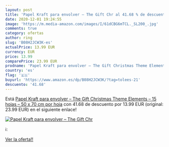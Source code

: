 ```yaml
---
layout: post
title: 'Papel Kraft para envolver – The Gift Chr al 41.68 % de descuento'
date: 2020-12-01 19:24:55
image: 'https://m.media-amazon.com/images/I/61dCBG6mTCL._SL200_.jpg'
comments: true
category: ofertas
author: ring
slug: 'B08H2JCW3K-es'
actualPrice: 13.99 EUR
currency: EUR
price: 13.99
comparePrice: 23.99 EUR
prodname: 'Papel Kraft para envolver – The Gift Christmas Theme Elements – 15 hojas – 50 x 70 cm por hoja'
country: 'es'
flag: '🇪🇸'
buyurl: 'https://www.amazon.es/dp/B08H2JCW3K/?tag=tolees-21'
descuento: '41.68'
---
```


Está [Papel Kraft para envolver – The Gift Christmas Theme Elements – 15 hojas – 50 x 70 cm por hoja](https://www.amazon.es/dp/B08H2JCW3K/?tag=tolees-21) con 41.68 de descuento por 13.99 EUR (original: 23.99 EUR) en el siguiente enlace!

[![Papel Kraft para envolver – The Gift Chr](https://m.media-amazon.com/images/I/61dCBG6mTCL._SL200_.jpg)](https://www.amazon.es/dp/B08H2JCW3K/?tag=tolees-21)

ℹ️:


[Ver la oferta!!](https://www.amazon.es/dp/B08H2JCW3K/?tag=tolees-21)
